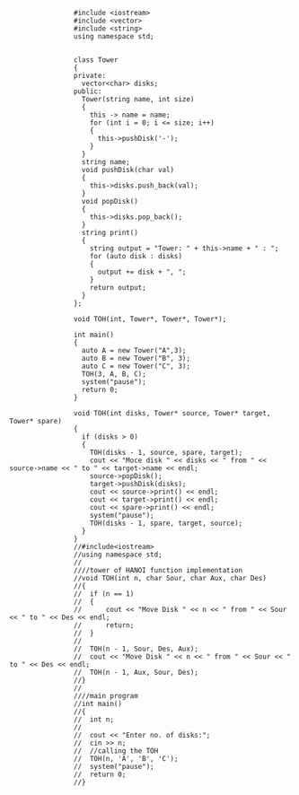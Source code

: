                     #include <iostream>
                    #include <vector>
                    #include <string>
                    using namespace std;


                    class Tower
                    {
                    private:
                      vector<char> disks;
                    public:
                      Tower(string name, int size)
                      {
                        this -> name = name;
                        for (int i = 0; i <= size; i++)
                        {
                          this->pushDisk('-');
                        }
                      }
                      string name;
                      void pushDisk(char val)
                      {
                        this->disks.push_back(val);
                      }
                      void popDisk()
                      {
                        this->disks.pop_back();
                      }
                      string print()
                      {
                        string output = "Tower: " + this->name + " : ";
                        for (auto disk : disks)
                        {
                          output += disk + ", ";
                        }
                        return output;
                      }
                    };

                    void TOH(int, Tower*, Tower*, Tower*);

                    int main()
                    {
                      auto A = new Tower("A",3);
                      auto B = new Tower("B", 3);
                      auto C = new Tower("C", 3);
                      TOH(3, A, B, C);
                      system("pause");
                      return 0;
                    }

                    void TOH(int disks, Tower* source, Tower* target, Tower* spare)
                    {
                      if (disks > 0)
                      {
                        TOH(disks - 1, source, spare, target);
                        cout << "Moce disk " << disks << " from " << source->name << " to " << target->name << endl;
                        source->popDisk();
                        target->pushDisk(disks);
                        cout << source->print() << endl;
                        cout << target->print() << endl;
                        cout << spare->print() << endl;
                        system("pause");
                        TOH(disks - 1, spare, target, source);
                      }
                    }
                    //#include<iostream>
                    //using namespace std;
                    //
                    ////tower of HANOI function implementation
                    //void TOH(int n, char Sour, char Aux, char Des)
                    //{
                    //	if (n == 1)
                    //	{
                    //		cout << "Move Disk " << n << " from " << Sour << " to " << Des << endl;
                    //		return;
                    //	}
                    //
                    //	TOH(n - 1, Sour, Des, Aux);
                    //	cout << "Move Disk " << n << " from " << Sour << " to " << Des << endl;
                    //	TOH(n - 1, Aux, Sour, Des);
                    //}
                    //
                    ////main program
                    //int main()
                    //{
                    //	int n;
                    //
                    //	cout << "Enter no. of disks:";
                    //	cin >> n;
                    //	//calling the TOH 
                    //	TOH(n, 'A', 'B', 'C');
                    //	system("pause");
                    //	return 0;
                    //}
